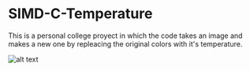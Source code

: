 # SIMD-C-Temperature
This is a personal college proyect in which the code takes an image and makes a new one by repleacing the original colors with it's temperature.

![alt text](https://github.com/Mati-S/SIMD-C-Temperature/blob/main/NoCountryForOldMen.1024x600.bmp?raw=true)
